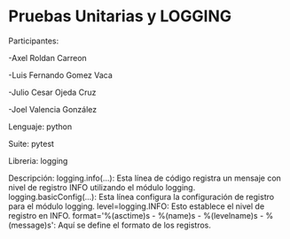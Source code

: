 # Pruebas Unitarias y LOGGING 
Participantes:

  -Axel Roldan Carreon

  -Luis Fernando Gomez Vaca

  -Julio Cesar Ojeda Cruz

  -Joel Valencia González

Lenguaje: python

Suite: pytest

Libreria: logging

Descripción: 
logging.info(...): Esta línea de código registra un mensaje con nivel de registro INFO utilizando el módulo logging.  
logging.basicConfig(...): Esta línea configura la configuración de registro para el módulo logging.
level=logging.INFO: Esto establece el nivel de registro en INFO. 
format='%(asctime)s - %(name)s - %(levelname)s - %(message)s': Aquí se define el formato de los registros.
